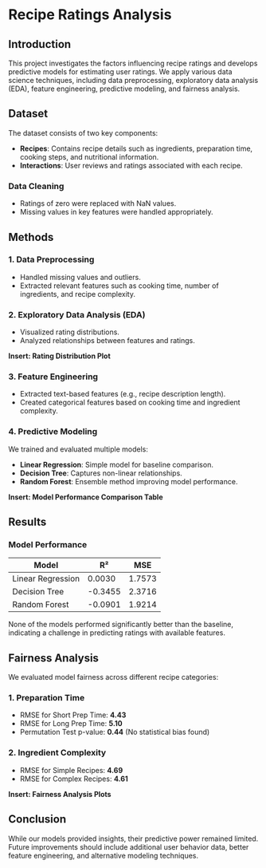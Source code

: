 # **Recipe Ratings Analysis**

## **Introduction**
This project investigates the factors influencing recipe ratings and develops predictive models for estimating user ratings. We apply various data science techniques, including data preprocessing, exploratory data analysis (EDA), feature engineering, predictive modeling, and fairness analysis.

## **Dataset**
The dataset consists of two key components:
- **Recipes**: Contains recipe details such as ingredients, preparation time, cooking steps, and nutritional information.
- **Interactions**: User reviews and ratings associated with each recipe.

### **Data Cleaning**
- Ratings of zero were replaced with NaN values.
- Missing values in key features were handled appropriately.

## **Methods**

### **1. Data Preprocessing**
- Handled missing values and outliers.
- Extracted relevant features such as cooking time, number of ingredients, and recipe complexity.

### **2. Exploratory Data Analysis (EDA)**
- Visualized rating distributions.
- Analyzed relationships between features and ratings.

**Insert: Rating Distribution Plot**

### **3. Feature Engineering**
- Extracted text-based features (e.g., recipe description length).
- Created categorical features based on cooking time and ingredient complexity.

### **4. Predictive Modeling**
We trained and evaluated multiple models:
- **Linear Regression**: Simple model for baseline comparison.
- **Decision Tree**: Captures non-linear relationships.
- **Random Forest**: Ensemble method improving model performance.

**Insert: Model Performance Comparison Table**

## **Results**
### **Model Performance**
| Model            | R²    | MSE    |
|-----------------|-------|--------|
| Linear Regression | 0.0030 | 1.7573 |
| Decision Tree    | -0.3455 | 2.3716 |
| Random Forest   | -0.0901 | 1.9214 |

None of the models performed significantly better than the baseline, indicating a challenge in predicting ratings with available features.

## **Fairness Analysis**
We evaluated model fairness across different recipe categories:

### **1. Preparation Time**
- RMSE for Short Prep Time: **4.43**
- RMSE for Long Prep Time: **5.10**
- Permutation Test p-value: **0.44** (No statistical bias found)

### **2. Ingredient Complexity**
- RMSE for Simple Recipes: **4.69**
- RMSE for Complex Recipes: **4.61**

**Insert: Fairness Analysis Plots**

## **Conclusion**
While our models provided insights, their predictive power remained limited. Future improvements should include additional user behavior data, better feature engineering, and alternative modeling techniques.
